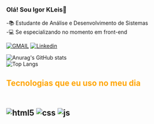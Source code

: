 ### Olá! Sou Igor KLeis👋

-📚 Estudante de Análise e Desenvolvimento de Sistemas
<br/>
-💻 Se especializando no momento em front-end
<br/>

[![GMAIL](https://img.shields.io/badge/Gmail-D14836?style=for-the-badge&logo=gmail&logoColor=white)](igorkleis@gmail.com)
[![Linkedin](https://img.shields.io/badge/LinkedIn-0077B5?style=for-the-badge&logo=linkedin&logoColor=white)](www.linkedin.com/in/igor-kleis-418b73194)

![Anurag's GitHub stats](https://github-readme-stats.vercel.app/api?username=IgorKleis&show_icons=true&theme=gruvbox)
<br/>
 ![Top Langs](https://github-readme-stats.vercel.app/api/top-langs/?username=anuraghazra&layout=compact)
 <br/>
<h2 style="color:orange">Tecnologias que eu uso no meu dia <h2/>

<div style="display:inline_block"><br/>
    <img aling="center" alt="html5" src="https://img.shields.io/badge/HTML5-E34F26?style=for-the-badge&logo=html5&logoColor=white"/>
    <img aling="center" alt= "css" src= "https://img.shields.io/badge/CSS3-1572B6?style=for-the-badge&logo=css3&logoColor=white"/ >
    <img aling="center" alt= "js" src= "https://img.shields.io/badge/JavaScript-F7DF1E?style=for-the-badge&logo=javascript&logoColor=black" />
</div>






